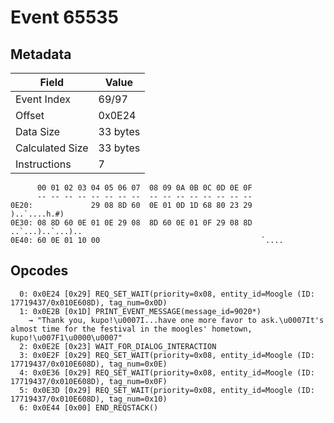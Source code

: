# Event 65535

## Metadata

| Field           | Value    |
|-----------------|----------|
| Event Index     | 69/97    |
| Offset          | 0x0E24   |
| Data Size       | 33 bytes |
| Calculated Size | 33 bytes |
| Instructions    | 7        |

```
      00 01 02 03 04 05 06 07  08 09 0A 0B 0C 0D 0E 0F
      -- -- -- -- -- -- -- --  -- -- -- -- -- -- -- --
0E20:             29 08 8D 60  0E 01 0D 1D 68 80 23 29      )..`....h.#)
0E30: 08 8D 60 0E 01 0E 29 08  8D 60 0E 01 0F 29 08 8D  ..`...)..`...)..
0E40: 60 0E 01 10 00                                    `....           
```

## Opcodes

```
  0: 0x0E24 [0x29] REQ_SET_WAIT(priority=0x08, entity_id=Moogle (ID: 17719437/0x010E608D), tag_num=0x0D)
  1: 0x0E2B [0x1D] PRINT_EVENT_MESSAGE(message_id=9020*)
    → "Thank you, kupo!\u0007I...have one more favor to ask.\u0007It's almost time for the festival in the moogles' hometown, kupo!\u007F1\u0000\u0007"
  2: 0x0E2E [0x23] WAIT_FOR_DIALOG_INTERACTION
  3: 0x0E2F [0x29] REQ_SET_WAIT(priority=0x08, entity_id=Moogle (ID: 17719437/0x010E608D), tag_num=0x0E)
  4: 0x0E36 [0x29] REQ_SET_WAIT(priority=0x08, entity_id=Moogle (ID: 17719437/0x010E608D), tag_num=0x0F)
  5: 0x0E3D [0x29] REQ_SET_WAIT(priority=0x08, entity_id=Moogle (ID: 17719437/0x010E608D), tag_num=0x10)
  6: 0x0E44 [0x00] END_REQSTACK()
```
